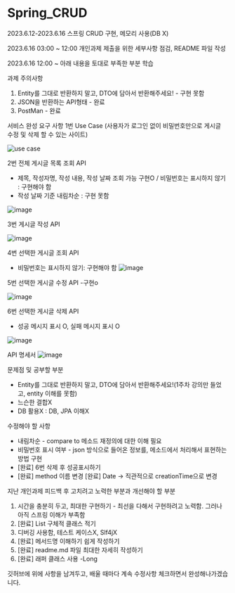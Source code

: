 # Spring_CRUD
2023.6.12-2023.6.16 스프링 CRUD 구현, 메모리 사용(DB X)

2023.6.16 03:00 ~ 12:00 개인과제 제출을 위한 세부사항 점검, README 파일 작성

2023.6.16 12:00 ~ 아래 내용을 토대로 부족한 부분 학습

과제 주의사항
1. Entity를 그대로 반환하지 말고, DTO에 담아서 반환해주세요! - 구현 못함
2. JSON을 반환하는 API형태 - 완료
3. PostMan - 완료


서비스 완성 요구 사항
1번 Use Case (사용자가 로그인 없이 비밀번호만으로 게시글 수정 및 삭제 할 수 있는 사이트)

![use case](https://github.com/seed0335/Spring_CRUD/assets/127582298/6018f17e-aa73-4d59-9879-4082b2b02f54)

2번 전체 게시글 목록 조회 API
- 제목, 작성자명, 작성 내용, 작성 날짜 조회 가능 구현O / 비밀번호는 표시하지 않기 : 구현해야 함
- 작성 날짜 기준 내림차순 : 구현 못함

![image](https://github.com/seed0335/Spring_CRUD/assets/127582298/bc03cb1d-9deb-496b-b9fd-9223fd5a96f7)

3번 게시글 작성 API 

![image](https://github.com/seed0335/Spring_CRUD/assets/127582298/4ab10595-c302-4147-9679-c6bb1c20bf2c)

4번 선택한 게시글 조회 API
- 비밀번호는 표시하지 않기: 구현해야 함
![image](https://github.com/seed0335/Spring_CRUD/assets/127582298/316c26f2-5312-48dc-9fce-821cc86ec9b1)

5번 선택한 게시글 수정 API -구현o

![image](https://github.com/seed0335/Spring_CRUD/assets/127582298/6a534771-58f8-4e5a-b69c-b65cae6c5a2c)

6번 선택한 게시글 삭제 API 
- 성공 메시지 표시 O, 실패 메시지 표시 O

![image](https://github.com/seed0335/Spring_CRUD/assets/127582298/c5913b14-5013-438b-b46d-cdc48601f7dc)


API 명세서 
![image](https://github.com/seed0335/Spring_CRUD/assets/127582298/e9e79a0b-a87e-4a7e-a844-4c511cb24578)



문제점 및 공부할 부분
- Entity를 그대로 반환하지 말고, DTO에 담아서 반환해주세요!(1주차 강의만 들었고, entity 이해를 못함)
- 느슨한 결합X
- DB 활용X : DB, JPA 이해X

수정해야 할 사항
- 내림차순 - compare to 메소드 재정의에 대한 이해 필요
- 비밀번호 표시 여부 - json 방식으로 들어온 정보를, 메소드에서 처리해서 표현하는 방법 구현
- [완료] 6번 삭제 후 성공표시하기 
- [완료] method 이름 변경
  [완료] Date -> 직관적으로 creationTime으로 변경

지난 개인과제 피드백 후 고치려고 노력한 부분과 개선해야 할 부분
1. 시간을 충분히 두고, 최대한 구현하기 - 최선을 다해서 구현하려고 노력함. 그러나 아직 스프링 이해가 부족함
2. [완료] List 구체적 클래스 적기
3. 디버깅 사용함, 테스트 케이스X, Slf4jX
4. [완료] 메서드명 이해하기 쉽게 작성하기
5. [완료] readme.md 파일 최대한 자세히 작성하기
6. [완료] 래퍼 클래스 사용 -Long

깃허브에 위에 사항을 남겨두고, 배울 때마다 계속 수정사항 체크하면서 완성해나가겠습니다.  
